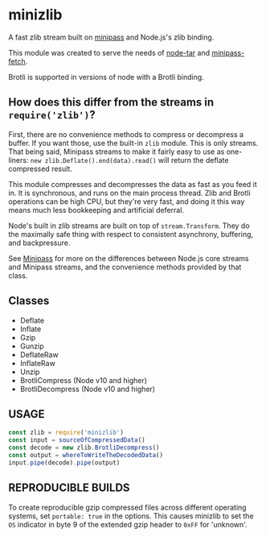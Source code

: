 # minizlib

A fast zlib stream built on [minipass](http://npm.im/minipass) and Node.js's zlib binding.

This module was created to serve the needs of
[node-tar](http://npm.im/tar) and
[minipass-fetch](http://npm.im/minipass-fetch).

Brotli is supported in versions of node with a Brotli binding.

## How does this differ from the streams in `require('zlib')`?

First, there are no convenience methods to compress or decompress a buffer. If you want those, use the built-in `zlib`
module. This is only streams. That being said, Minipass streams to make it fairly easy to use as
one-liners: `new zlib.Deflate().end(data).read()` will return the deflate compressed result.

This module compresses and decompresses the data as fast as you feed it in. It is synchronous, and runs on the main
process thread. Zlib and Brotli operations can be high CPU, but they're very fast, and doing it this way means much less
bookkeeping and artificial deferral.

Node's built in zlib streams are built on top of `stream.Transform`. They do the maximally safe thing with respect to
consistent asynchrony, buffering, and backpressure.

See [Minipass](http://npm.im/minipass) for more on the differences between Node.js core streams and Minipass streams,
and the convenience methods provided by that class.

## Classes

- Deflate
- Inflate
- Gzip
- Gunzip
- DeflateRaw
- InflateRaw
- Unzip
- BrotliCompress (Node v10 and higher)
- BrotliDecompress (Node v10 and higher)

## USAGE

```js
const zlib = require('minizlib')
const input = sourceOfCompressedData()
const decode = new zlib.BrotliDecompress()
const output = whereToWriteTheDecodedData()
input.pipe(decode).pipe(output)
```

## REPRODUCIBLE BUILDS

To create reproducible gzip compressed files across different operating systems, set `portable: true` in the options.
This causes minizlib to set the `OS` indicator in byte 9 of the extended gzip header to `0xFF` for
'unknown'.
